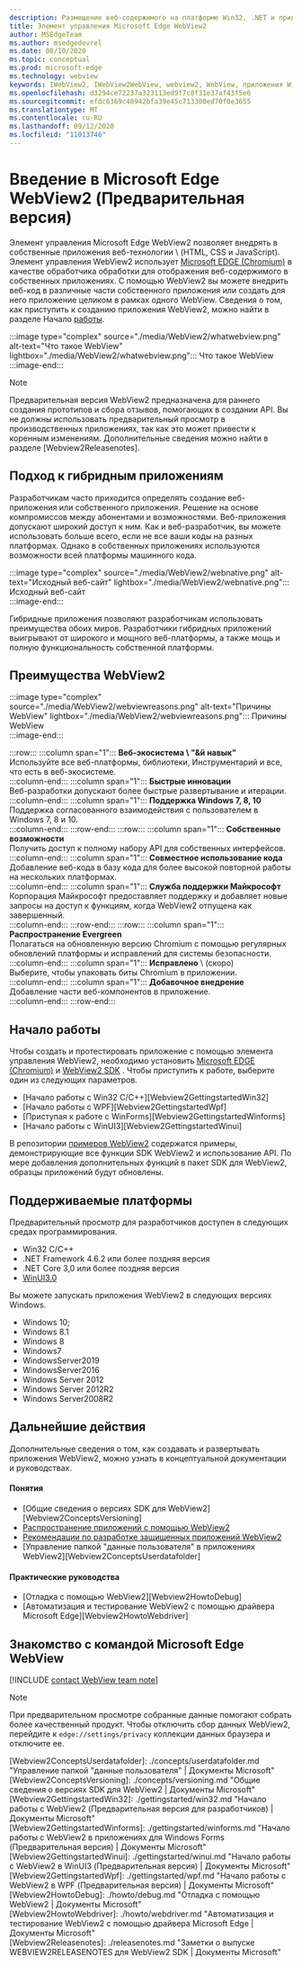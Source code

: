 ```yaml
---
description: Размещение веб-содержимого на платформе Win32, .NET и приложениях UWP с помощью элемента управления Microsoft Edge WebView2
title: Элемент управления Microsoft Edge WebView2
author: MSEdgeTeam
ms.author: msedgedevrel
ms.date: 08/10/2020
ms.topic: conceptual
ms.prod: microsoft-edge
ms.technology: webview
keywords: IWebView2, IWebView2WebView, webview2, WebView, приложения Win32, Win32, EDGE, ICoreWebView2, CoreWebView2, ICoreWebView2Host, HTML, Windows Forms,, WPF, .NET, WinUI, Project
ms.openlocfilehash: d3294ce72237a323113ed9f7c8f31e37af43f5e6
ms.sourcegitcommit: efdc6369c48942bfa39e45c713300ed70f0e3655
ms.translationtype: MT
ms.contentlocale: ru-RU
ms.lasthandoff: 09/12/2020
ms.locfileid: "11013746"
---
```

# Введение в Microsoft Edge WebView2 (Предварительная версия)  

Элемент управления Microsoft Edge WebView2 позволяет внедрять в собственные приложения веб-технологии \ (HTML, CSS и JavaScript).  Элемент управления WebView2 использует [Microsoft EDGE (Chromium)][MicrosoftedgeinsiderMain] в качестве обработчика обработки для отображения веб-содержимого в собственных приложениях.  С помощью WebView2 вы можете внедрить веб-код в различные части собственного приложения или создать для него приложение целиком в рамках одного WebView.  Сведения о том, как приступить к созданию приложения WebView2, можно найти в разделе Начало [работы](#getting-started).  

:::image type="complex" source="./media/WebView2/whatwebview.png" alt-text="Что такое WebView" lightbox="./media/WebView2/whatwebview.png":::
   Что такое WebView  
:::image-end:::  

> [!NOTE]
> Предварительная версия WebView2 предназначена для раннего создания прототипов и сбора отзывов, помогающих в создании API.  Вы не должны использовать предварительный просмотр в производственных приложениях, так как это может привести к коренным изменениям.  Дополнительные сведения можно найти в разделе [Webview2Releasenotes].  

## Подход к гибридным приложениям  

Разработчикам часто приходится определять создание веб-приложения или собственного приложения.  Решение на основе компромиссов между абонентами и возможностями.  Веб-приложения допускают широкий доступ к ним.  Как и веб-разработчик, вы можете использовать больше всего, если не все ваши коды на разных платформах.  Однако в собственных приложениях используются возможности всей платформы машинного кода.  

:::image type="complex" source="./media/WebView2/webnative.png" alt-text="Исходный веб-сайт" lightbox="./media/WebView2/webnative.png":::
   Исходный веб-сайт  
:::image-end:::  

Гибридные приложения позволяют разработчикам использовать преимущества обоих миров.  Разработчики гибридных приложений выигрывают от широкого и мощного веб-платформы, а также мощь и полную функциональность собственной платформы.  

## Преимущества WebView2   

:::image type="complex" source="./media/WebView2/webviewreasons.png" alt-text="Причины WebView" lightbox="./media/WebView2/webviewreasons.png":::
   Причины WebView  
:::image-end:::  

:::row:::
   :::column span="1":::
      **Веб-экосистема \ "&й навык"**  
      Используйте все веб-платформы, библиотеки, Инструментарий и все, что есть в веб-экосистеме.  
   :::column-end:::
   :::column span="1":::
      **Быстрые инновации**  
      Веб-разработки допускают более быстрые развертывание и итерации.  
   :::column-end:::
   :::column span="1":::
      **Поддержка Windows 7, 8, 10**  
      Поддержка согласованного взаимодействия с пользователем в Windows 7, 8 и 10.  
   :::column-end:::
:::row-end:::
:::row:::
   :::column span="1":::
      **Собственные возможности**  
      Получить доступ к полному набору API для собственных интерфейсов.  
   :::column-end:::
   :::column span="1":::
      **Совместное использование кода**  
      Добавление веб-кода в базу кода для более высокой повторной работы на нескольких платформах.  
   :::column-end:::
   :::column span="1":::
      **Служба поддержки Майкрософт**  
      Корпорация Майкрософт предоставляет поддержку и добавляет новые запросы на доступ к функциям, когда WebView2 отпущена как завершенный.  
   :::column-end:::
:::row-end:::
:::row:::
   :::column span="1":::
      **Распространение Evergreen**  
      Полагаться на обновленную версию Chromium с помощью регулярных обновлений платформы и исправлений для системы безопасности.  
   :::column-end:::
   :::column span="1":::
      **Исправлено** \ (скоро)  
      Выберите, чтобы упаковать биты Chromium в приложении.  
   :::column-end:::
   :::column span="1":::
      **Добавочное внедрение**  
      Добавление части веб-компонентов в приложение.  
   :::column-end:::
:::row-end:::

## Начало работы  

Чтобы создать и протестировать приложение с помощью элемента управления WebView2, необходимо установить [Microsoft EDGE (Chromium)][MicrosoftedgeinsiderDownload] и [WebView2 SDK][NugetPackagesMicrosoftWebWebView2] .  Чтобы приступить к работе, выберите один из следующих параметров.  

*   [Начало работы с Win32 C/C++][Webview2GettingstartedWin32]  
*   [Начало работы с WPF][Webview2GettingstartedWpf]  
*   [Приступая к работе с WinForms][Webview2GettingstartedWinforms]  
*   [Начало работы с WinUI3][Webview2GettingstartedWinui]  

В репозитории [примеров WebView2][GithubMicrosoftedgeWebview2samples] содержатся примеры, демонстрирующие все функции SDK WebView2 и использование API.  По мере добавления дополнительных функций в пакет SDK для WebView2, образцы приложений будут обновлены.  

## Поддерживаемые платформы  

Предварительный просмотр для разработчиков доступен в следующих средах программирования.  

*   Win32 C/C++  
*   .NET Framework 4.6.2 или более поздняя версия  
*   .NET Core 3,0 или более поздняя версия  
*   [WinUI3.0][UwpToolkitsWinui3]  

Вы можете запускать приложения WebView2 в следующих версиях Windows.  

*   Windows 10;  
*   Windows 8.1  
*   Windows 8  
*   Windows7  
*   WindowsServer2019  
*   WindowsServer2016  
*   Windows Server 2012  
*   Windows Server 2012R2  
*   Windows Server2008R2  

## Дальнейшие действия  

Дополнительные сведения о том, как создавать и развертывать приложения WebView2, можно узнать в концептуальной документации и руководствах.  

#### Понятия  

*   [Общие сведения о версиях SDK для WebView2][Webview2ConceptsVersioning]
*   [Распространение приложений с помощью WebView2][Webview2ConceptsDistribution]  
*   [Рекомендации по разработке защищенных приложений WebView2][Webview2ConceptsSecurity]
*   [Управление папкой "данные пользователя" в приложениях WebView2][Webview2ConceptsUserdatafolder]
 
#### Практические руководства  

*   [Отладка с помощью WebView2][Webview2HowtoDebug]  
*   [Автоматизация и тестирование WebView2 с помощью драйвера Microsoft Edge][Webview2HowtoWebdriver]  

## Знакомство с командой Microsoft Edge WebView  

[!INCLUDE [contact WebView team note](./includes/contact-webview-team-note.md)]  

> [!NOTE]
> При предварительном просмотре собранные данные помогают собрать более качественный продукт.  Чтобы отключить сбор данных WebView2, перейдите к `edge://settings/privacy` коллекции данных браузера и отключите ее.  

<!-- links -->  

[Webview2ConceptsDistribution]: ./concepts/distribution.md "Распространение приложений с помощью WebView2 | Документы Microsoft"  
[Webview2ConceptsSecurity]: ./concepts/security.md "Рекомендации по разработке безопасных приложений WebView2 | Документы Microsoft"  
[Webview2ConceptsUserdatafolder]: ./concepts/userdatafolder.md "Управление папкой "данные пользователя" | Документы Microsoft"  
[Webview2ConceptsVersioning]: ./concepts/versioning.md "Общие сведения о версиях SDK для WebView2 | Документы Microsoft"  
[Webview2GettingstartedWin32]: ./gettingstarted/win32.md "Начало работы с WebView2 (Предварительная версия для разработчиков) | Документы Microsoft"   
[Webview2GettingstartedWinforms]: ./gettingstarted/winforms.md "Начало работы с WebView2 в приложениях для Windows Forms (Предварительная версия) | Документы Microsoft"  
[Webview2GettingstartedWinui]: ./gettingstarted/winui.md "Начало работы с WebView2 в WinUI3 (Предварительная версия) | Документы Microsoft"  
[Webview2GettingstartedWpf]: ./gettingstarted/wpf.md "Начало работы с WebView2 в WPF (Предварительная версия) | Документы Microsoft"  
[Webview2HowtoDebug]: ./howto/debug.md "Отладка с помощью WebView2 | Документы Microsoft"  
[Webview2HowtoWebdriver]: ./howto/webdriver.md "Автоматизация и тестирование WebView2 с помощью драйвера Microsoft Edge | Документы Microsoft"  
[Webview2Releasenotes]: ./releasenotes.md "Заметки о выпуске WEBVIEW2RELEASENOTES для WebView2 SDK | Документы Microsoft"  

[UwpToolkitsWinui3]: ./gettingstarted/winui.md "Библиотека пользовательского интерфейса Windows 3 Preview (2020 июля) | Документы Microsoft"  

[GithubMicrosoftedgeWebview2samples]: https://github.com/MicrosoftEdge/WebView2Samples "WebView2 Samples-MicrosoftEdge/WebView2Samples | GitHub"  
[GithubMicrosoftedgeWebviewfeddback]: https://github.com/MicrosoftEdge/WebViewFeedback "WebView Feedback-MicrosoftEdge/WebViewFeedback | GitHub" 

[MicrosoftedgeinsiderMain]: https://www.microsoftedgeinsider.com "Предварительная оценка Microsoft Edge"  
[MicrosoftedgeinsiderDownload]: https://www.microsoftedgeinsider.com/download "Загрузить программу предварительной оценки Microsoft Edge"  

[NugetPackagesMicrosoftWebWebView2]: https://www.nuget.org/packages/Microsoft.Web.WebView2 "Microsoft. Web. WebView2 | Коллекция NuGet"  
